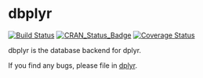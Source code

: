 <!-- README.md is generated from README.Rmd. Please edit that file -->
dbplyr
======

[![Build Status](https://travis-ci.org/hadley/dbplyr.svg?branch=master)](https://travis-ci.org/hadley/dbplyr) [![CRAN\_Status\_Badge](http://www.r-pkg.org/badges/version/dplyr)](http://cran.r-project.org/package=dbplyr) [![Coverage Status](https://img.shields.io/codecov/c/github/hadley/dbplyr/master.svg)](https://codecov.io/github/hadley/dbplyr?branch=master)

dbplyr is the database backend for dplyr.

If you find any bugs, please file in [dplyr](https://github.com/hadley/dplyr).
